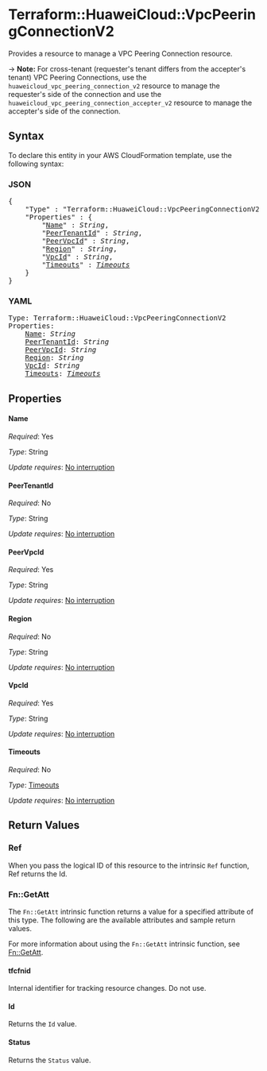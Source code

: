 # Terraform::HuaweiCloud::VpcPeeringConnectionV2

Provides a resource to manage a VPC Peering Connection resource.

-> **Note:** For cross-tenant (requester's tenant differs from the accepter's tenant) VPC Peering Connections, use the `huaweicloud_vpc_peering_connection_v2` resource to manage the requester's side of the connection and use the `huaweicloud_vpc_peering_connection_accepter_v2` resource to manage the accepter's side of the connection.

## Syntax

To declare this entity in your AWS CloudFormation template, use the following syntax:

### JSON

<pre>
{
    "Type" : "Terraform::HuaweiCloud::VpcPeeringConnectionV2",
    "Properties" : {
        "<a href="#name" title="Name">Name</a>" : <i>String</i>,
        "<a href="#peertenantid" title="PeerTenantId">PeerTenantId</a>" : <i>String</i>,
        "<a href="#peervpcid" title="PeerVpcId">PeerVpcId</a>" : <i>String</i>,
        "<a href="#region" title="Region">Region</a>" : <i>String</i>,
        "<a href="#vpcid" title="VpcId">VpcId</a>" : <i>String</i>,
        "<a href="#timeouts" title="Timeouts">Timeouts</a>" : <i><a href="timeouts.md">Timeouts</a></i>
    }
}
</pre>

### YAML

<pre>
Type: Terraform::HuaweiCloud::VpcPeeringConnectionV2
Properties:
    <a href="#name" title="Name">Name</a>: <i>String</i>
    <a href="#peertenantid" title="PeerTenantId">PeerTenantId</a>: <i>String</i>
    <a href="#peervpcid" title="PeerVpcId">PeerVpcId</a>: <i>String</i>
    <a href="#region" title="Region">Region</a>: <i>String</i>
    <a href="#vpcid" title="VpcId">VpcId</a>: <i>String</i>
    <a href="#timeouts" title="Timeouts">Timeouts</a>: <i><a href="timeouts.md">Timeouts</a></i>
</pre>

## Properties

#### Name

_Required_: Yes

_Type_: String

_Update requires_: [No interruption](https://docs.aws.amazon.com/AWSCloudFormation/latest/UserGuide/using-cfn-updating-stacks-update-behaviors.html#update-no-interrupt)

#### PeerTenantId

_Required_: No

_Type_: String

_Update requires_: [No interruption](https://docs.aws.amazon.com/AWSCloudFormation/latest/UserGuide/using-cfn-updating-stacks-update-behaviors.html#update-no-interrupt)

#### PeerVpcId

_Required_: Yes

_Type_: String

_Update requires_: [No interruption](https://docs.aws.amazon.com/AWSCloudFormation/latest/UserGuide/using-cfn-updating-stacks-update-behaviors.html#update-no-interrupt)

#### Region

_Required_: No

_Type_: String

_Update requires_: [No interruption](https://docs.aws.amazon.com/AWSCloudFormation/latest/UserGuide/using-cfn-updating-stacks-update-behaviors.html#update-no-interrupt)

#### VpcId

_Required_: Yes

_Type_: String

_Update requires_: [No interruption](https://docs.aws.amazon.com/AWSCloudFormation/latest/UserGuide/using-cfn-updating-stacks-update-behaviors.html#update-no-interrupt)

#### Timeouts

_Required_: No

_Type_: <a href="timeouts.md">Timeouts</a>

_Update requires_: [No interruption](https://docs.aws.amazon.com/AWSCloudFormation/latest/UserGuide/using-cfn-updating-stacks-update-behaviors.html#update-no-interrupt)

## Return Values

### Ref

When you pass the logical ID of this resource to the intrinsic `Ref` function, Ref returns the Id.

### Fn::GetAtt

The `Fn::GetAtt` intrinsic function returns a value for a specified attribute of this type. The following are the available attributes and sample return values.

For more information about using the `Fn::GetAtt` intrinsic function, see [Fn::GetAtt](https://docs.aws.amazon.com/AWSCloudFormation/latest/UserGuide/intrinsic-function-reference-getatt.html).

#### tfcfnid

Internal identifier for tracking resource changes. Do not use.

#### Id

Returns the <code>Id</code> value.

#### Status

Returns the <code>Status</code> value.

